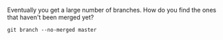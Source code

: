 Eventually you get a large number of branches. How do you find the ones that haven't been merged yet?

```
git branch --no-merged master
```
